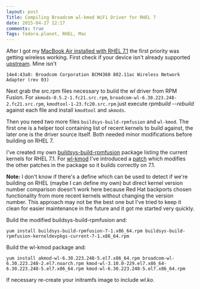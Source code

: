 ```yaml
---
layout: post
Title: Compiling Broadcom wl-kmod WiFi Driver for RHEL 7
date: 2015-04-27 12:17
comments: true
Tags: fedora.planet, RHEL, Mac
---
```


After I got my 
[MacBook Air installed with RHEL 7.1](/blog/2015/04/26/installing-red-hat-enterprise-linux-7-on-macbook-air-2015/)
the first priority was getting wireless working. 
First check if your device isn't already supported
[upstream](http://linuxwireless.org/en/users/Drivers/b43/#Supported_devices). Mine isn't

    14e4:43a0: Broadcom Corporation BCM4360 802.11ac Wireless Network Adapter (rev 03)

Next grab the src.rpm files necessary to build the *wl* driver from RPM Fusion.
For `akmods-0.5.2-1.fc21.src.rpm`, `broadcom-wl-6.30.223.248-2.fc21.src.rpm`,
`kmodtool-1-23.fc20.src.rpm` just execute *rpmbuild --rebuild* against each file
and install `kmodtool` and `akmods`.

Then you need two more files `buildsys-build-rpmfusion` and `wl-kmod`.
The first one is a helper tool containing list of recent kernels to build against,
the later one is the driver source itself. Both needed minor modifications before
building on RHEL 7.

I've created my own 
[buildsys-build-rpmfusion](https://github.com/atodorov/buildsys-build-rpmfusion-for-rhel7) package listing the current kernels
for RHEL 7.1. For [wl-kmod](https://github.com/atodorov/wl-kmod-for-rhel7) I've introduced a 
[patch](https://github.com/atodorov/wl-kmod-for-rhel7/blob/master/wl-kmod-100_redhat.patch)
which modifies the other patches in the package so it builds correctly on 7.1.

**Note:** I don't know if there's a define which can be used to detect if we're building
on RHEL (maybe I can define my own) but direct kernel version number comparison doesn't
work here because Red Hat backports chosen functionality from more recent kernels without
changing the version number. This approach may not be the best one but I've tried to keep it clean
for easier maintenance in the future and it got me started very quickly.

Build the modified buildsys-build-rpmfusion and:

    yum install buildsys-build-rpmfusion-7-1.x86_64.rpm buildsys-build-rpmfusion-kerneldevpkgs-current-7-1.x86_64.rpm


Build the wl-kmod package and:

    yum install akmod-wl-6.30.223.248-5.el7.x86_64.rpm broadcom-wl-6.30.223.248-2.el7.noarch.rpm kmod-wl-3.10.0-229.el7.x86_64-6.30.223.248-5.el7.x86_64.rpm kmod-wl-6.30.223.248-5.el7.x86_64.rpm

If necessary re-create your initramfs image to include *wl.ko*.
